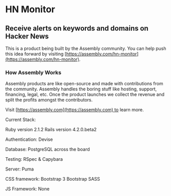 # HN Monitor

## Receive alerts on keywords and domains on Hacker News

This is a product being built by the Assembly community. You can help push this idea forward by visiting [https://assembly.com/hn-monitor](https://assembly.com/hn-monitor).

### How Assembly Works

Assembly products are like open-source and made with contributions from the community. Assembly handles the boring stuff like hosting, support, financing, legal, etc. Once the product launches we collect the revenue and split the profits amongst the contributors.

Visit [https://assembly.com](https://assembly.com) to learn more.

Current Stack:

Ruby version 2.1.2
Rails version 4.2.0.beta2

Authentication:
Devise


Database:
PostgreSQL across the board

Testing:
RSpec & Capybara

Server:
Puma

CSS framework:
Bootstrap 3
Bootstrap SASS

JS Framework:
None
